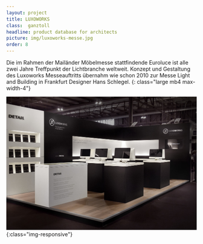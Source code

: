 ```yaml
---
layout: project
title: LUXOWORKS
class:  ganztoll
headline: product database for architects
picture: img/luxoworks-messe.jpg
order: 8
---
```


Die im Rahmen der Mailänder Möbelmesse stattfindende Euroluce ist alle zwei Jahre Treffpunkt der Lichtbranche weltweit. Konzept und Gestaltung des Luxoworks Messeauftritts übernahm wie schon 2010 zur Messe Light and Building in Frankfurt Designer Hans Schlegel.
{: class="large mb4 max-width-4"}

![tollesbild](img/luxoworks-messe.jpg){:class="img-responsive"}
